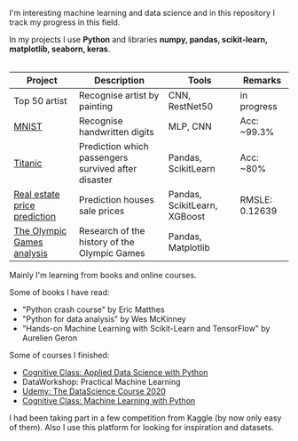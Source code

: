 I'm interesting machine learning and data science and in this repository I track my progress in this field. <br>

In my projects I use **Python** and libraries **numpy, pandas, scikit-learn, matplotlib, seaborn, keras**. <br>
<br>

| Project | Description | Tools | Remarks |
| --- | --- | --- | --- |
| Top 50 artist | Recognise artist by painting | CNN, RestNet50 | in progress | 
| [ MNIST ](https://github.com/marekts/Projects/tree/master/MNIST) | Recognise handwritten digits | MLP, CNN | Acc: ~99.3%|
| [ Titanic ](https://github.com/marekts/Projects/tree/master/Titanic) | Prediction which passengers survived after disaster | Pandas, ScikitLearn | Acc: ~80% |
| [ Real estate price prediction ](https://github.com/marekts/Projects/tree/master/Real%20estate%20price%20prediction) | Prediction houses sale prices | Pandas, ScikitLearn, XGBoost | RMSLE: 0.12639 |
| [ The Olympic Games analysis ](https://github.com/marekts/Projects/tree/master/The%20Olympic%20Games%20analysis) | Research of the history of the Olympic Games | Pandas, Matplotlib | | 


Mainly I'm learning from books and online courses.

Some of books I have read:
  - "Python crash course" by Eric Matthes 
  - "Python for data analysis" by Wes McKinney 
  - "Hands-on Machine Learning with Scikit-Learn and TensorFlow" by Aurelien Geron

Some of courses I finished:
  - [Cognitive Class: Applied Data Science with Python](https://www.youracclaim.com/badges/102f184c-22f1-4381-98a0-5123658023d8/linked_in_profile)
  - DataWorkshop: Practical Machine Learning
  - [Udemy: The DataScience Course 2020](https://www.udemy.com/certificate/UC-480c5011-7a7a-4f45-b1cd-d7359928c934/) 
  - [Cognitive Class: Machine Learning with Python](https://courses.cognitiveclass.ai/certificates/c44b1581dde04f88b3bcf70480467a42)

I had been taking part in a few competition from Kaggle (by now only easy of them). Also I use this platform for looking for inspiration and datasets.  

